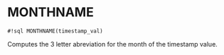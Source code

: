 # MONTHNAME


`#!sql MONTHNAME(timestamp_val)`

Computes the 3 letter abreviation for the month of the timestamp value.

